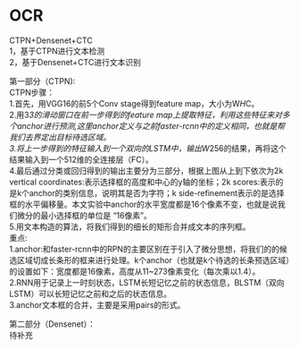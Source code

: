 # OCR
CTPN+Densenet+CTC  
1，基于CTPN进行文本检测  
2，基于Densenet+CTC进行文本识别  
        
          
第一部分（CTPN):   
CTPN步骤：  
1.首先，用VGG16的前5个Conv stage得到feature map，大小为W*H*C。  
2.用3*3的滑动窗口在前一步得到的feature map上提取特征，利用这些特征来对多个anchor进行预测,这里anchor定义与之前faster-rcnn中的定义相同，也就是帮我们去界定出目标待选区域。  
3.将上一步得到的特征输入到一个双向的LSTM中，输出W*256的结果，再将这个结果输入到一个512维的全连接层（FC）。  
4.最后通过分类或回归得到的输出主要分为三部分，根据上图从上到下依次为2k vertical coordinates:表示选择框的高度和中心的y轴的坐标；2k scores:表示的是k个anchor的类别信息，说明其是否为字符；k side-refinement表示的是选择框的水平偏移量。本文实验中anchor的水平宽度都是16个像素不变，也就是说我们微分的最小选择框的单位是 “16像素”。  
5.用文本构造的算法，将我们得到的细长的矩形合并成文本的序列框。  
重点:  
1.anchor:和faster-rcnn中的RPN的主要区别在于引入了微分思想，将我们的的候选区域切成长条形的框来进行处理。k个anchor（也就是k个待选的长条预选区域）的设置如下：宽度都是16像素，高度从11~273像素变化（每次乘以1.4）。  
2.RNN用于记录上一时刻状态，LSTM长短记忆之前的状态信息，BLSTM（双向LSTM）可以长短记忆之前和之后的状态信息。   
3.anchor文本框的合并，主要是采用pairs的形式。  
        
            
第二部分（Densenet）：  
待补充  
